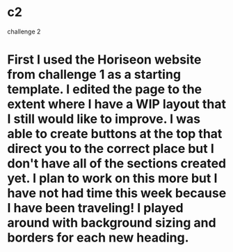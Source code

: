 # c2
challenge 2

# First I used the Horiseon website from challenge 1 as a starting template. I edited the page to the extent where I have a WIP layout that I still would like to improve. I was able to create buttons at the top that direct you to the correct place but I don't have all of the sections created yet. I plan to work on this more but I have not had time this week because I have been traveling! I played around with background sizing and borders for each new heading.
